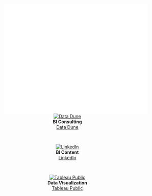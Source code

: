 [<img align="right" width="450" alt="" src="https://github.com/data-igor/data-igor/blob/main/github-metrics.svg?short_path=b18f250">](#)

<p align="center">
  <a href="https://DataDune.io">
    <img width="20" alt="Data Dune" src="https://datadune.io/wp-content/uploads/2022/09/Logo-circle-150x150-1-150x150.png">
  </a>
  <br>
  <strong>BI Consulting</strong>
  <br>
  <a href="https://DataDune.io">Data Dune</a>
</p>
<br>


<p align="center">
  <a href="http://linkedin.com/li/igor-garlowski">
    <img width="20" alt="LinkedIn" src="https://www.linkedin.com/favicon.ico">
  </a>
  <br>
  <strong>BI Content</strong>
  <br>
  <a href="http://linkedin.com/li/igor-garlowski">LinkedIn</a>
</p>
<br>


<p align="center">
  <a href="https://public.tableau.com/app/profile/igor.garlowski/vizzes">
    <img width="20" alt="Tableau Public" src="https://www.tableau.com/favicon.ico">
  </a>
  <br>
  <strong>Data Visualization</strong>
  <br>
  <a href="https://public.tableau.com/app/profile/igor.garlowski/vizzes">Tableau Public</a>
</p>

